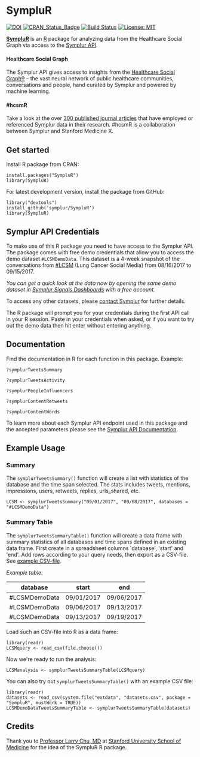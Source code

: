 # SympluR

[![DOI](https://zenodo.org/badge/122243873.svg)](https://zenodo.org/badge/latestdoi/122243873)
[![CRAN_Status_Badge](http://www.r-pkg.org/badges/version-last-release/SympluR)](https://cran.r-project.org/package=SympluR)
[![Build Status](https://travis-ci.org/symplur/SympluR.svg?branch=master)](https://travis-ci.org/symplur/SympluR)
[![License: MIT](https://img.shields.io/badge/License-MIT-blue.svg)](https://github.com/HealthCatalystSLC/healthcareai-r/blob/master/LICENSE)

**[SympluR](https://CRAN.R-project.org/package=SympluR)** is an [R](https://www.r-project.org) package for analyzing data from the Healthcare Social Graph via access to the [Symplur API](https://www.symplur.com/product/symplur-api/).

#### Healthcare Social Graph

The Symplur API gives access to insights from the [Healthcare Social Graph®](https://www.symplur.com/technology/healthcare-social-graph/) – the vast neural network of public healthcare communities, conversations and people, hand curated by Symplur and powered by machine learning.

#### #hcsmR

Take a look at the over [300 published journal articles](https://www.symplur.com/healthcare-social-media-research/) that have employed or referenced Symplur data in their research. #hcsmR is a collaboration between Symplur and Stanford Medicine X.

## Get started

Install R package from CRAN:

```
install.packages("SympluR")
library(SympluR)
```

For latest development version, install the package from GitHub:

```
library("devtools")
install_github('symplur/SympluR')
library(SympluR)
```

## Symplur API Credentials

To make use of this R package you need to have access to the Symplur API. The package comes with free demo credentials that allow you to access the demo dataset `#LCSMDemoData`. This dataset is a 4-week snapshot of the conversations from [#LCSM](https://www.symplur.com/healthcare-hashtags/lcsm/) (Lung Cancer Social Media) from 08/16/2017 to 09/15/2017.

_You can get a quick look at the data now by opening the same demo dataset in [Symplur Signals Dashboards](https://dashboard.symplur.com/hashtag/LCSMDemoData?start=1504249200&end=1505458799) with a free account._

To access any other datasets, please [contact Symplur](https://www.symplur.com/contact/) for further details.

The R package will prompt you for your credentials during the first API call in your R session. Paste in your credentials when asked, or if you want to try out the demo data then hit enter without entering anything.

## Documentation

Find the documentation in R for each function in this package. Example:

`?symplurTweetsSummary`

`?symplurTweetsActivity`

`?symplurPeopleInfluencers`

`?symplurContentRetweets`

`?symplurContentWords`

To learn more about each Symplur API endpoint used in this package and the accepted parameters please see the [Symplur API Documentation](https://docs.symplur.com/reference).

## Example Usage

### Summary

The `symplurTweetsSummary()` function will create a list with statistics of the database and the time span selected. The stats includes tweets, mentions, impressions, users, retweets, replies, urls_shared, etc.

`LCSM <- symplurTweetsSummary("09/01/2017", "09/08/2017", databases = "#LCSMDemoData")`

### Summary Table

The `symplurTweetsSummaryTable()` function will create a data frame with summary statistics of all databases and time spans defined in an existing data frame.
First create in a spreadsheet columns 'database', 'start' and 'end'. Add rows according to your query needs, then export as a CSV-file. See [example CSV-file](https://github.com/symplur/SympluR/blob/master/inst/extdata/datasets.csv).

_Example table:_

| database      | start      | end        |
| ------------- | ---------- | ---------- |
| #LCSMDemoData | 09/01/2017 | 09/06/2017 |
| #LCSMDemoData | 09/06/2017 | 09/13/2017 |
| #LCSMDemoData | 09/13/2017 | 09/19/2017 |

Load such an CSV-file into R as a data frame:

```
library(readr)
LCSMquery <- read_csv(file.choose())
```

Now we're ready to run the analysis:

`LCSManalysis <- symplurTweetsSummaryTable(LCSMquery)`

You can also try out `symplurTweetsSummaryTable()` with an example CSV file:

```
library(readr)
datasets <- read_csv(system.file("extdata", "datasets.csv", package = "SympluR", mustWork = TRUE))
LCSMDemoDataTweetsSummaryTable <- symplurTweetsSummaryTable(datasets)
```

## Credits

Thank you to [Professor Larry Chu, MD](https://twitter.com/larrychu) at [Stanford University School of Medicine](https://medicinex.stanford.edu) for the idea of the SympluR R package.
